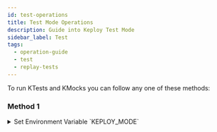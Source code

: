 ```yaml
---
id: test-operations
title: Test Mode Operations
description: Guide into Keploy Test Mode
sidebar_label: Test
tags:
  - operation-guide
  - test
  - replay-tests
---
```


To run KTests and KMocks you can follow any one of these methods: 

### Method 1 


<details><summary>
Set Environment Variable `KEPLOY_MODE`

</summary>

```
export KEPLOY_MODE="test" 
```

Run application and find test report summary on the Keploy Server Logs and detailed test report 
in directory where Keploy Server is running. 

![Test report summary](../../static/gif/replay-tc.gif)

</details>